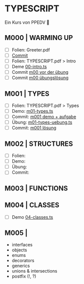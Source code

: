 # TYPESCRIPT

Ein Kurs von PPEDV :rocket:

## M000 | WARMING UP

- [ ] Folien: Greeter.pdf
- [ ] [Commit](https://github.com/ppedvAG/2021-07-27-typescript/commit/10c7bb5365cb2d8216c4adf58b8b440f796c179a)
- [ ] Folien: TYPESCRIPT.pdf > Intro
- [ ] Deme [00-intro.ts](TRAINER/00-intro.ts)
- [ ] Commit [m00 vor der übung](https://github.com/ppedvAG/2021-07-27-typescript/commit/a29561708505dcae983b8b60753c2232f0bf77e8)
- [ ] Commit [m00 übungslösung](https://github.com/ppedvAG/2021-07-27-typescript/commit/f2c88489b0412950716670d32ec86b38db8e7254)
  
## M001 | TYPES

- [ ] Folien: TYPESCRIPT.pdf > Types
- [ ] Demo: [m01-types.ts](TRAINER/01-types.ts)
- [ ] Commit: [m001 demo + aufgabe](https://github.com/ppedvAG/2021-07-27-typescript/commit/182153f431ab5932bedea0cab23448c637cccbbe)
- [ ] Übung: [m01-types-uebung.ts](TRAINER/01-types-uebung.ts)
- [ ] Commit: [m001 lösung](https://github.com/ppedvAG/2021-07-27-typescript/commit/db75824a61511957c1a9a4b7f26077b74c7ac23e)

## M002 | STRUCTURES

- [ ] Folien:
- [ ] Demo:
- [ ] Übung:
- [ ] Commit:

## M003 | FUNCTIONS

## M004 | CLASSES

- [ ] Demo [04-classes.ts](TRAINER/04-classes.ts)

## M005 |

- interfaces
- objects
- enums
- decorators
- generics
- unions & intersections
- postfix (!, ?)
